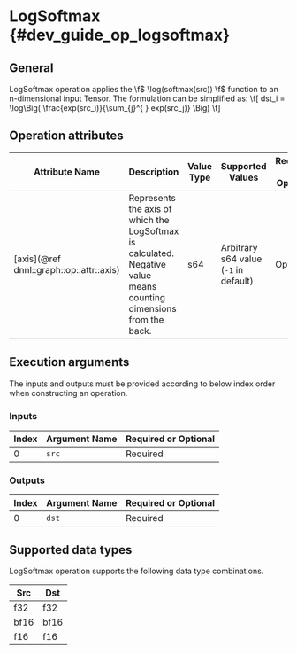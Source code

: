LogSoftmax {#dev_guide_op_logsoftmax}
=====================================

## General

LogSoftmax operation applies the \f$ \log(softmax(src)) \f$ function to an 
n-dimensional input Tensor. The formulation can be simplified as:
\f[ dst_i = \log\Big( \frac{exp(src_i)}{\sum_{j}^{ } exp(src_j)} \Big) \f]

## Operation attributes

Attribute Name | Description | Value Type | Supported Values | Required or Optional
-- | -- | -- | -- | --
[axis](@ref dnnl::graph::op::attr::axis) | Represents the axis of which the LogSoftmax is calculated. Negative value means counting dimensions from the back. | s64 | Arbitrary s64 value (`-1` in default) | Optional

## Execution arguments

The inputs and outputs must be provided according to below index order when
constructing an operation.

### Inputs

Index | Argument Name | Required or Optional
-- | -- | --
0 | `src` | Required

### Outputs

Index | Argument Name | Required or Optional
-- | -- | --
0 | `dst` |Required

## Supported data types

LogSoftmax operation supports the following data type combinations.

Src | Dst
-- | --
f32 | f32
bf16 | bf16
f16 | f16
